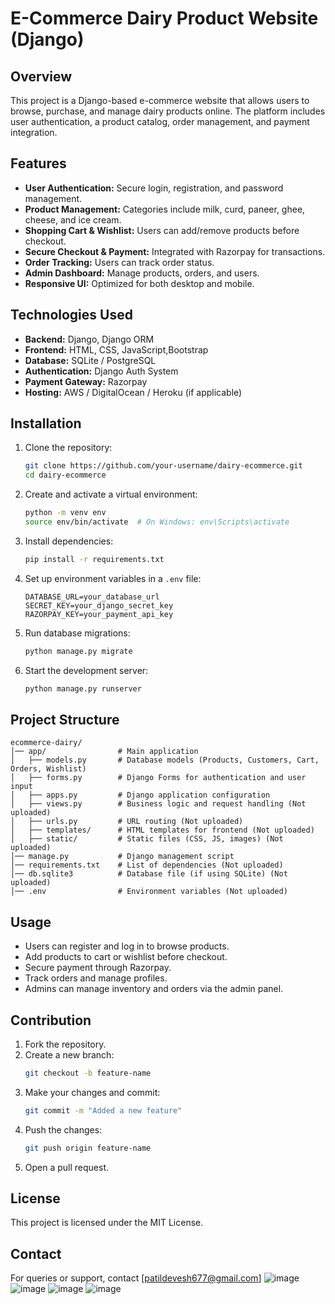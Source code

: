# E-Commerce Dairy Product Website (Django)

## Overview
This project is a Django-based e-commerce website that allows users to browse, purchase, and manage dairy products online. The platform includes user authentication, a product catalog, order management, and payment integration.

## Features
- **User Authentication:** Secure login, registration, and password management.
- **Product Management:** Categories include milk, curd, paneer, ghee, cheese, and ice cream.
- **Shopping Cart & Wishlist:** Users can add/remove products before checkout.
- **Secure Checkout & Payment:** Integrated with Razorpay for transactions.
- **Order Tracking:** Users can track order status.
- **Admin Dashboard:** Manage products, orders, and users.
- **Responsive UI:** Optimized for both desktop and mobile.

## Technologies Used
- **Backend:** Django, Django ORM
- **Frontend:** HTML, CSS, JavaScript,Bootstrap
- **Database:** SQLite / PostgreSQL
- **Authentication:** Django Auth System
- **Payment Gateway:** Razorpay
- **Hosting:** AWS / DigitalOcean / Heroku (if applicable)

## Installation
1. Clone the repository:
   ```bash
   git clone https://github.com/your-username/dairy-ecommerce.git
   cd dairy-ecommerce
   ```
2. Create and activate a virtual environment:
   ```bash
   python -m venv env
   source env/bin/activate  # On Windows: env\Scripts\activate
   ```
3. Install dependencies:
   ```bash
   pip install -r requirements.txt
   ```
4. Set up environment variables in a `.env` file:
   ```
   DATABASE_URL=your_database_url
   SECRET_KEY=your_django_secret_key
   RAZORPAY_KEY=your_payment_api_key
   ```
5. Run database migrations:
   ```bash
   python manage.py migrate
   ```
6. Start the development server:
   ```bash
   python manage.py runserver
   ```

## Project Structure
```
ecommerce-dairy/
│── app/                # Main application
│   ├── models.py       # Database models (Products, Customers, Cart, Orders, Wishlist)
│   ├── forms.py        # Django Forms for authentication and user input
│   ├── apps.py         # Django application configuration
│   ├── views.py        # Business logic and request handling (Not uploaded)
│   ├── urls.py         # URL routing (Not uploaded)
│   ├── templates/      # HTML templates for frontend (Not uploaded)
│   ├── static/         # Static files (CSS, JS, images) (Not uploaded)
│── manage.py           # Django management script
│── requirements.txt    # List of dependencies (Not uploaded)
│── db.sqlite3          # Database file (if using SQLite) (Not uploaded)
│── .env                # Environment variables (Not uploaded)
```

## Usage
- Users can register and log in to browse products.
- Add products to cart or wishlist before checkout.
- Secure payment through Razorpay.
- Track orders and manage profiles.
- Admins can manage inventory and orders via the admin panel.

## Contribution
1. Fork the repository.
2. Create a new branch:
   ```bash
   git checkout -b feature-name
   ```
3. Make your changes and commit:
   ```bash
   git commit -m "Added a new feature"
   ```
4. Push the changes:
   ```bash
   git push origin feature-name
   ```
5. Open a pull request.

## License
This project is licensed under the MIT License.

## Contact
For queries or support, contact [patildevesh677@gmail.com] 
![image](https://github.com/user-attachments/assets/91d84265-2f7d-424e-b2aa-456e7aaaaa14)
![image](https://github.com/user-attachments/assets/40ad839e-e636-414a-91f9-6ca745454cd5)
![image](https://github.com/user-attachments/assets/91682728-ab8c-4300-a92f-6d03118ab60f)
![image](https://github.com/user-attachments/assets/3a282366-9d2c-4f57-8ad3-56208ac93075)






